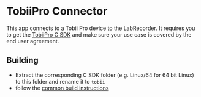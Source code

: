 # TobiiPro Connector

This app connects to a Tobii Pro device to the LabRecorder.
It requires you to get the [TobiiPro C SDK](http://developer.tobiipro.com) and
make sure your use case is covered by the end user agreement.

## Building

- Extract the corresponding C SDK folder (e.g. Linux/64 for 64 bit Linux) to
this folder and rename it to `tobii`
- follow the [common build instructions](https://github.com/labstreaminglayer/labstreaminglayer/blob/master/doc/BUILD.md#build-instructions)
